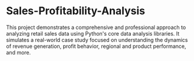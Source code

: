 # Sales-Profitability-Analysis
This project demonstrates a comprehensive and professional approach to analyzing retail sales data using Python's core data analysis libraries. It simulates a real-world case study focused on understanding the dynamics of revenue generation, profit behavior, regional and product performance, and more.
